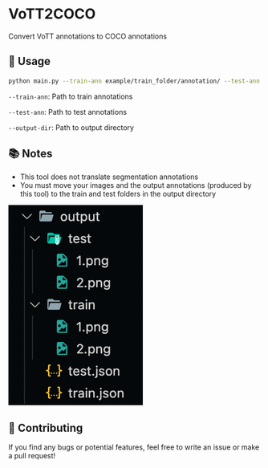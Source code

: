 # VoTT2COCO
Convert VoTT annotations to COCO annotations

## 🔨 Usage
```bash
python main.py --train-ann example/train_folder/annotation/ --test-ann example/test_folder/annotation/ --output-dir output
```

`--train-ann`: Path to train annotations

`--test-ann`: Path to test annotations

`--output-dir`: Path to output directory

## 📚 Notes
- This tool does not translate segmentation annotations
- You must move your images and the output annotations (produced by this tool) to the train and test folders in the output directory

![Output Folder Structure](folder-structure.png)

## 🎉 Contributing
If you find any bugs or potential features, feel free to write an issue or make a pull request!
